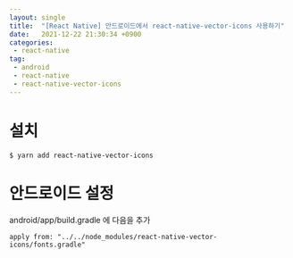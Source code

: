 ```yaml
---
layout: single
title:  "[React Native] 안드로이드에서 react-native-vector-icons 사용하기"
date:   2021-12-22 21:30:34 +0900
categories:
 - react-native
tag: 
 - android
 - react-native
 - react-native-vector-icons
---
```

# 설치
```
$ yarn add react-native-vector-icons
```

# 안드로이드 설정
android/app/build.gradle 에 다음을 추가 
```
apply from: "../../node_modules/react-native-vector-icons/fonts.gradle"
```